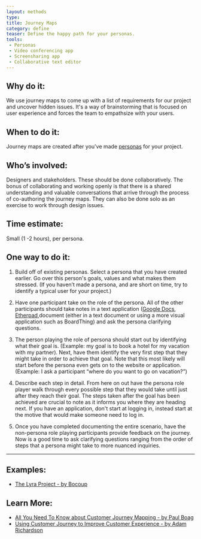 ```yaml
---
layout: methods
type: 
title: Journey Maps
category: define
teaser: Define the happy path for your personas.
tools:
 - Personas
 - Video conferencing app
 - Screensharing app
 - Collaborative text editor
---
```


## Why do it:

We use journey maps to come up with a list of requirements for our project and uncover hidden issues. It's a way of brainstorming that is focused on user experience and forces the team to empathsize with your users.

## When to do it:

Journey maps are created after you've made [personas](/methods/personas/) for your project.

## Who’s involved:

Designers and stakeholders. These should be done collaboratively. The bonus of collaborating and working openly is that there is a shared understanding and valuable conversations that arrive through the process of co-authoring the journey maps. They can also be done solo as an exercise to work through design issues.


## Time estimate:

Small (1 -2 hours), per persona.

## One way to do it:


1. Build off of existing personas. Select a persona that you have created earlier. Go over this person's goals, values and what makes them stressed. (If you haven’t made a persona, and are short on time, try to identify a typical user for your project.) 

2. Have one participant take on the role of the persona. All of the other participants should take notes in a text application ([Google Docs](https://docs.google.com), [Etherpad](http://etherpad.org),document (either in a text document or using a more visual application such as BoardThing) and ask the persona clarifying questions. 

3.  The person playing the role of persona should start out by identifying what their goal is. (Example: my goal is to book a hotel for my vacation with my partner). Next, have them identify the very first step that they might take in order to achieve that goal. Note that this most likely will start before the persona even gets on to the website or application. (Example: I ask a participant “where do you want to go on vacation?”) 

4. Describe each step in detail. From here on out have the persona role player walk through every possible step that they would take until just after they reach their goal. The steps taken after the goal has been achieved are crucial to note as it informs you where they are heading next. If you have an application, don't start at logging in, instead start at the motive that would make someone need to log in.

5. Once you have completed documenting the entire scenario, have the non-persona role playing participants provide feedback on the journey. Now is a good time to ask clarifying questions ranging from the order of steps that a persona might take to more nuanced inquiries. 

---

## Examples:
* [The Lyra Project - by Bocoup](https://github.com/vega/lyra/search?q=persona&type=Issues&utf8=%E2%9C%93)

## Learn More:
* [All You Need To Know about Customer Journey Mapping - by Paul Boag](https://www.smashingmagazine.com/2015/01/all-about-customer-journey-mapping/)
* [Using Customer Journey  to Improve Customer Experience - by Adam Richardson](https://hbr.org/2010/11/using-customer-journey-maps-to)